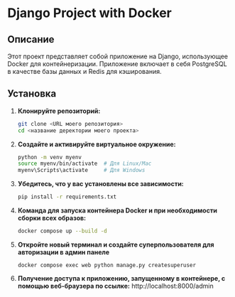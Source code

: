 # Django Project with Docker

## Описание

Этот проект представляет собой приложение на Django, использующее Docker для контейнеризации. Приложение включает в себя PostgreSQL в качестве базы данных и Redis для кэширования.

## Установка

1. **Клонируйте репозиторий:**

   ```bash
   git clone <URL моего репозитория>
   cd <название деректории моего проекта>

2. **Создайте и активируйте виртуальное окружение:**
    ```bash
   python -m venv myenv
   source myenv/bin/activate  # Для Linux/Mac
   myenv\Scripts\activate     # Для Windows
   
3. **Убедитесь, что у вас установлены все зависимости:**
    ```bash 
   pip install -r requirements.txt

4. **Команда для запуска контейнера Docker и при необходимости сборки всех образов:** 
   ```bash 
   docker compose up --build -d

5. **Откройте новый терминал и создайте суперпользователя для авторизации в админ панеле**
    ```
   docker compose exec web python manage.py createsuperuser

6. **Получение доступа к приложению, запущенному в контейнере, с помощью веб-браузера по ссылке:** http://localhost:8000/admin